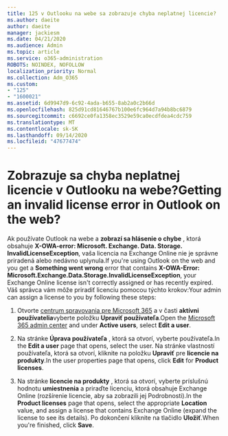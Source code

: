 ```yaml
---
title: 125 v Outlooku na webe sa zobrazuje chyba neplatnej licencie?
ms.author: daeite
author: daeite
manager: jackiesm
ms.date: 04/21/2020
ms.audience: Admin
ms.topic: article
ms.service: o365-administration
ROBOTS: NOINDEX, NOFOLLOW
localization_priority: Normal
ms.collection: Adm_O365
ms.custom:
- "125"
- "1600021"
ms.assetid: 6d9947d9-6c92-4ada-b655-8ab2a0c2b66d
ms.openlocfilehash: 825d91cd81646767b100e6fc964d7a94b8bc6879
ms.sourcegitcommit: c6692ce0fa1358ec3529e59ca0ecdfdea4cdc759
ms.translationtype: MT
ms.contentlocale: sk-SK
ms.lasthandoff: 09/14/2020
ms.locfileid: "47677474"
---
```

# <a name="getting-an-invalid-license-error-in-outlook-on-the-web"></a><span data-ttu-id="ca9af-102">Zobrazuje sa chyba neplatnej licencie v Outlooku na webe?</span><span class="sxs-lookup"><span data-stu-id="ca9af-102">Getting an invalid license error in Outlook on the web?</span></span>

<span data-ttu-id="ca9af-103">Ak používate Outlook na webe a **zobrazí sa hlásenie o chybe** , ktorá obsahuje **X-OWA-error: Microsoft. Exchange. Data. Storage. InvalidLicenseException**, vaša licencia na Exchange Online nie je správne priradená alebo nedávno uplynula.</span><span class="sxs-lookup"><span data-stu-id="ca9af-103">If you're using Outlook on the web and you get a **Something went wrong** error that contains **X-OWA-Error: Microsoft.Exchange.Data.Storage.InvalidLicenseException**, your Exchange Online license isn't correctly assigned or has recently expired.</span></span> <span data-ttu-id="ca9af-104">Váš správca vám môže priradiť licenciu pomocou týchto krokov:</span><span class="sxs-lookup"><span data-stu-id="ca9af-104">Your admin can assign a license to you by following these steps:</span></span>
  
1. <span data-ttu-id="ca9af-105">Otvorte [centrum spravovania pre Microsoft 365](https://portal.office.com/adminportal/home#/homepage) a v časti **aktívni používatelia**vyberte položku **Upraviť používateľa**.</span><span class="sxs-lookup"><span data-stu-id="ca9af-105">Open the [Microsoft 365 admin center](https://portal.office.com/adminportal/home#/homepage) and under **Active users**, select **Edit a user**.</span></span>

2. <span data-ttu-id="ca9af-106">Na stránke **Úprava používateľa** , ktorá sa otvorí, vyberte používateľa.</span><span class="sxs-lookup"><span data-stu-id="ca9af-106">In the **Edit a user** page that opens, select the user.</span></span> <span data-ttu-id="ca9af-107">Na stránke vlastností používateľa, ktorá sa otvorí, kliknite na položku **Upraviť** pre **licencie na produkty**.</span><span class="sxs-lookup"><span data-stu-id="ca9af-107">In the user properties page that opens, click **Edit** for **Product licenses**.</span></span>

3. <span data-ttu-id="ca9af-108">Na stránke **licencie na produkty** , ktorá sa otvorí, vyberte príslušnú hodnotu **umiestnenia** a priraďte licenciu, ktorá obsahuje Exchange Online (rozšírenie licencie, aby sa zobrazili jej Podrobnosti).</span><span class="sxs-lookup"><span data-stu-id="ca9af-108">In the **Product licenses** page that opens, select the appropriate **Location** value, and assign a license that contains Exchange Online (expand the license to see its details).</span></span> <span data-ttu-id="ca9af-109">Po dokončení kliknite na tlačidlo **Uložiť**.</span><span class="sxs-lookup"><span data-stu-id="ca9af-109">When you're finished, click **Save**.</span></span>
